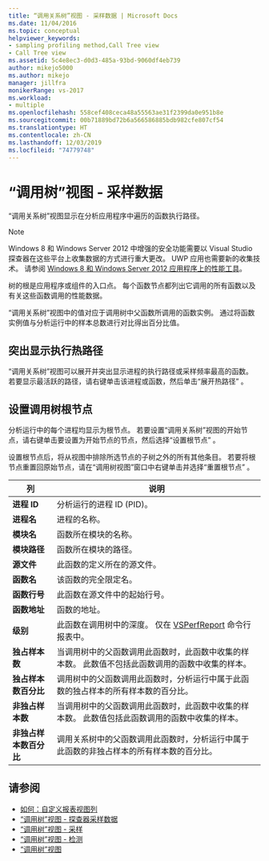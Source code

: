 ```yaml
---
title: “调用关系树”视图 - 采样数据 | Microsoft Docs
ms.date: 11/04/2016
ms.topic: conceptual
helpviewer_keywords:
- sampling profiling method,Call Tree view
- Call Tree view
ms.assetid: 5c4e8ec3-d0d3-485a-93bd-9060df4eb739
author: mikejo5000
ms.author: mikejo
manager: jillfra
monikerRange: vs-2017
ms.workload:
- multiple
ms.openlocfilehash: 558cef408ceca48a55563ae31f2399da0e951b8e
ms.sourcegitcommit: 00b71889bd72b6a566586885bdb982cfe807cf54
ms.translationtype: HT
ms.contentlocale: zh-CN
ms.lasthandoff: 12/03/2019
ms.locfileid: "74779748"
---
```

# <a name="call-tree-view---sampling-data"></a>“调用树”视图 - 采样数据
“调用关系树”视图显示在分析应用程序中遍历的函数执行路径。

> [!NOTE]
> Windows 8 和 Windows Server 2012 中增强的安全功能需要以 Visual Studio 探查器在这些平台上收集数据的方式进行重大更改。 UWP 应用也需要新的收集技术。 请参阅 [Windows 8 和 Windows Server 2012 应用程序上的性能工具](../profiling/performance-tools-on-windows-8-and-windows-server-2012-applications.md)。

 树的根是应用程序或组件的入口点。 每个函数节点都列出它调用的所有函数以及有关这些函数调用的性能数据。

 “调用关系树”视图中的值对应于调用树中父函数所调用的函数实例。 通过将函数实例值与分析运行中的样本总数进行对比得出百分比值。

## <a name="highlight-the-execution-hot-path"></a>突出显示执行热路径
 “调用关系树”视图可以展开并突出显示进程的执行路径或采样频率最高的函数。 若要显示最活跃的路径，请右键单击该进程或函数，然后单击“展开热路径”  。

## <a name="set-the-call-tree-root-node"></a>设置调用树根节点
 分析运行中的每个进程均显示为根节点。 若要设置“调用关系树”视图的开始节点，请右键单击要设置为开始节点的节点，然后选择“设置根节点”  。

 设置根节点后，将从视图中排除所选节点的子树之外的所有其他条目。 若要将根节点重置回原始节点，请在“调用树视图”窗口中右键单击并选择“重置根节点”  。

|列|说明|
|------------|-----------------|
|**进程 ID**|分析运行的进程 ID (PID)。|
|**进程名**|进程的名称。|
|**模块名**|函数所在模块的名称。|
|**模块路径**|函数所在模块的路径。|
|**源文件**|此函数的定义所在的源文件。|
|**函数名**|该函数的完全限定名。|
|**函数行号**|此函数在源文件中的起始行号。|
|**函数地址**|函数的地址。|
|**级别**|此函数在调用树中的深度。 仅在 [VSPerfReport](../profiling/vsperfreport.md) 命令行报表中。|
|**独占样本数**|当调用树中的父函数调用此函数时，此函数中收集的样本数。 此数值不包括此函数调用的函数中收集的样本。|
|**独占样本数百分比**|调用树中的父函数调用此函数时，分析运行中属于此函数的独占样本的所有样本数的百分比。|
|**非独占样本数**|当调用树中的父函数调用此函数时，此函数中收集的样本数。 此数值包括此函数调用的函数中收集的样本。|
|**非独占样本数百分比**|调用关系树中的父函数调用此函数时，分析运行中属于此函数的非独占样本的所有样本数的百分比。|

## <a name="see-also"></a>请参阅
- [如何：自定义报表视图列](../profiling/how-to-customize-report-view-columns.md)
- [“调用树”视图 - 探查器采样数据](../profiling/call-Tree-view-sampling-data.md)
- [“调用树”视图 - 采样](../profiling/call-tree-view-dotnet-memory-sampling-data.md)
- [“调用树”视图 - 检测](../profiling/call-tree-view-dotnet-memory-instrumentation-data.md)
- [“调用树”视图](../profiling/call-tree-view-instrumentation-data.md)

